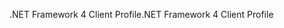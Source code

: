<span data-ttu-id="0c758-101">.NET Framework 4 Client Profile</span><span class="sxs-lookup"><span data-stu-id="0c758-101">.NET Framework 4 Client Profile</span></span>